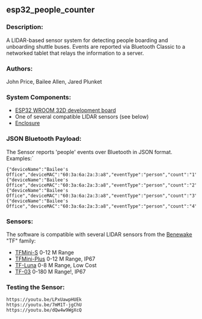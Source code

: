 ## esp32_people_counter

### Description: 

A LIDAR-based sensor system for detecting people boarding and unboarding shuttle buses. Events are reported via Bluetooth Classic to a networked tablet that relays the information to a server. 

### Authors: 
John Price, Bailee Allen, Jared Plunket

### System Components:
* [ESP32 WROOM 32D development board](https://docs.espressif.com/projects/esp-idf/en/latest/esp32/hw-reference/esp32/get-started-devkitc.html)
* One of several compatible LIDAR sensors (see below)
* [Enclosure](https://www.polycase.com/dc-45f)

### JSON Bluetooth Payload:

The Sensor reports 'people' events over Bluetooth in JSON format. Examples:`

    {"deviceName":"Bailee's Office","deviceMAC":"60:3a:6a:2a:3:a8","eventType":"person","count":"1"}
    {"deviceName":"Bailee's Office","deviceMAC":"60:3a:6a:2a:3:a8","eventType":"person","count":"2"}
    {"deviceName":"Bailee's Office","deviceMAC":"60:3a:6a:2a:3:a8","eventType":"person","count":"3"}
    {"deviceName":"Bailee's Office","deviceMAC":"60:3a:6a:2a:3:a8","eventType":"person","count":"4"}

### Sensors:
The software is compatible with several LIDAR sensors from the [Benewake](http://en.benewake.com/) "TF" family: 
* [TFMini-S](http://en.benewake.com/product/detail/5c345e26e5b3a844c472329c.html) 0-12 M Range
* [TFMini-Plus](http://en.benewake.com/product/detail/5c345cd0e5b3a844c472329b.html) 0-12 M Range, IP67
* [TF-Luna](http://en.benewake.com/product/detail/5e1c1fd04d839408076b6255.html) 0-8 M Range, Low Cost
* [TF-03](http://en.benewake.com/product/detail/5c345cc2e5b3a844c472329a.html) 0-180 M Range!, IP67

### Testing the Sensor: 
    https://youtu.be/LPxUawpHUEk
    https://youtu.be/7mM1T-jgChU
    https://youtu.be/dQw4w9WgXcQ
